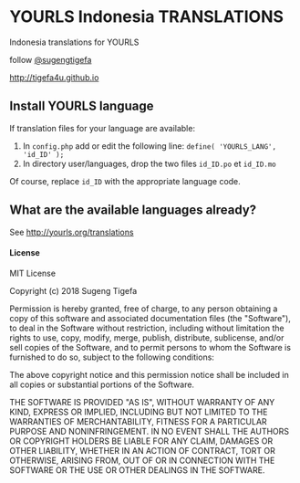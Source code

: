 # YOURLS Indonesia TRANSLATIONS

Indonesia translations for YOURLS

follow [@sugengtigefa](http://twitter.com/sugengtigefa)

http://tigefa4u.github.io

## Install YOURLS language

If translation files for your language are available:

1. In `config.php` add or edit the following line: `define( 'YOURLS_LANG', 'id_ID' );`
2. In directory user/languages, drop the two files `id_ID.po` et `id_ID.mo`

Of course, replace `id_ID` with the appropriate language code.

## What are the available languages already?

See http://yourls.org/translations

#### License

MIT License

Copyright (c) 2018 Sugeng Tigefa

Permission is hereby granted, free of charge, to any person obtaining a copy
of this software and associated documentation files (the "Software"), to deal
in the Software without restriction, including without limitation the rights
to use, copy, modify, merge, publish, distribute, sublicense, and/or sell
copies of the Software, and to permit persons to whom the Software is
furnished to do so, subject to the following conditions:

The above copyright notice and this permission notice shall be included in all
copies or substantial portions of the Software.

THE SOFTWARE IS PROVIDED "AS IS", WITHOUT WARRANTY OF ANY KIND, EXPRESS OR
IMPLIED, INCLUDING BUT NOT LIMITED TO THE WARRANTIES OF MERCHANTABILITY,
FITNESS FOR A PARTICULAR PURPOSE AND NONINFRINGEMENT. IN NO EVENT SHALL THE
AUTHORS OR COPYRIGHT HOLDERS BE LIABLE FOR ANY CLAIM, DAMAGES OR OTHER
LIABILITY, WHETHER IN AN ACTION OF CONTRACT, TORT OR OTHERWISE, ARISING FROM,
OUT OF OR IN CONNECTION WITH THE SOFTWARE OR THE USE OR OTHER DEALINGS IN THE
SOFTWARE.
